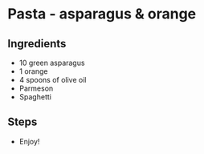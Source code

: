 # Pasta - asparagus & orange

## Ingredients 

- 10 green asparagus
- 1 orange
- 4 spoons of olive oil
- Parmeson
- Spaghetti


## Steps
- Enjoy!
